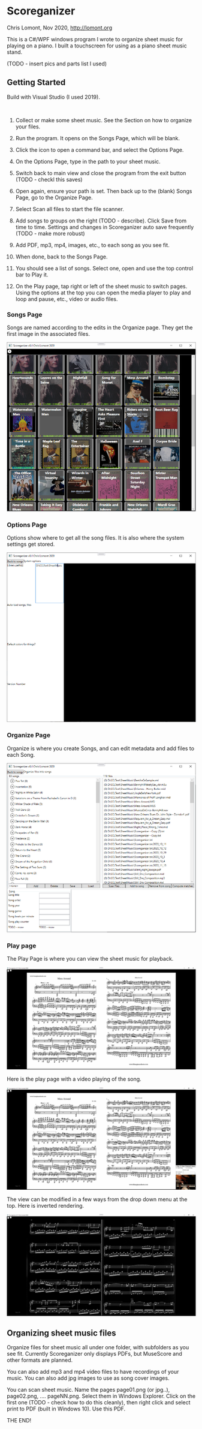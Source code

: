 # Scoreganizer

Chris Lomont, Nov 2020,  http://lomont.org

This is a C#/WPF windows program I wrote to organize sheet music for playing on a piano. I built a touchscreen for using as a piano sheet music stand.

(TODO - insert pics and parts list I used)

## Getting Started



Build with Visual Studio (I used 2019). 

​	

1. Collect or make some sheet music. See the Section on how to organize your files.

2. Run the program. It opens on the Songs Page, which will be blank. 

3. Click the icon to open a command bar, and select the Options Page. 

4. On the Options Page, type in the path to your sheet music. 

5. Switch back to main view and close the program from the exit button (TODO - checkl this saves)

6. Open again, ensure your path is set. Then back up to the (blank) Songs Page, go to the Organize Page.

7. Select Scan all files to start the file scanner.

8. Add songs to groups on the right (TODO - describe). Click Save from time to time. Settings and changes in Scoreganizer auto save frequently (TODO - make more robust)

9. Add PDF, mp3, mp4, images, etc., to each song as you see fit.

10. When done, back to the Songs Page. 

11. You should see  a list of songs. Select one, open and use the top control bar to Play it.

12. On the Play page, tap right or left of the sheet music to switch pages. Using the options at the top you can open the media player to play and loop and pause, etc., video or audio files.

    

### Songs Page

Songs are named according to the edits in the Organize page. They get the first image in the associated files. 

![Song1](Docs/songs1.png)



### Options Page

Options show where to get all the song files. It is also where the system settings get stored.

![Options](Docs/options.png)



### Organize Page

Organize is where you create Songs, and can edit metadata and add files to each Song.

![Organize](Docs/organize.png)



### Play page

The Play Page is where you can view the sheet music for playback.

![Play](Docs/play1.png)



Here is the play page with a video playing of the song.

![Play](Docs/play3.png)



The view can be modified in a few ways from the drop down menu at the top. Here is inverted rendering.

![Play](Docs/play4.png)





## Organizing sheet music files

Organize files for sheet music all under one folder, with subfolders as you see fit. Currently Scoreganizer only displays PDFs, but MuseScore and other formats are planned.

You can also add mp3 and mp4 video files to have recordings of your music. You can also add jpg images to use as song cover images.

You can scan sheet music. Name the pages page01.png (or jpg..), page02.png, .... pageNN.png. Select them in Windows Explorer. Click on the first one (TODO - check how to do this cleanly), then right click and select print to PDF (built in Windows 10). Use this PDF.





THE END!